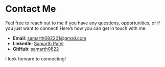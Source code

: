 # Contact Me

Feel free to reach out to me if you have any questions, opportunities, or if you just want to connect! Here’s how you can get in touch with me:

- **Email**: [samarth082201@gmail.com](mailto:samarth082201@gmail.com)
- **LinkedIn**: [Samarth Patel](https://www.linkedin.com/in/samarth0822)
- **GitHub**: [samarth0822](https://github.com/samarth0822)

I look forward to connecting!

